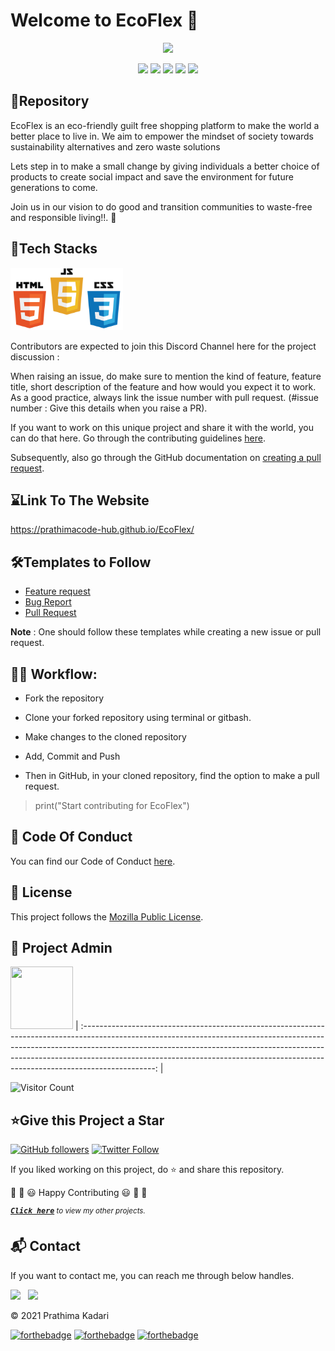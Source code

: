 # Welcome to EcoFlex 👋

<p align="center">
<img src="https://github.com/prathimacode-hub/prathimacode-hub/blob/main/CoverPhotos/EcoFlex.png"></a>
</p>

<p align="center">
<a href="https://github.com/prathimacode-hub"><img src="https://img.shields.io/badge/PRs-welcome-brightgreen.svg?style=flat&logo=github"></a> 
<a href="https://github.com/prathimacode-hub"><img src="https://img.shields.io/badge/Open%20Source-%F0%9F%A4%8D-Green"></a> 
<a href="https://github.com/prathimacode-hub"><img src="https://img.shields.io/static/v1.svg?label=Contributions&message=Welcome&color=0059b3&style=flat-square"></a>
<a href="https://github.com/prathimacode-hub/EcoFlex/graphs/contributors"><img src="https://img.shields.io/github/contributors-anon/prathimacode-hub/EcoFlex"></a>
<a href="https://github.com/prathimacode-hub"><img src="https://img.shields.io/maintenance/yes/2021"></a>
</p> 


<h2>📌Repository</h2>

EcoFlex is an eco-friendly guilt free shopping platform to make the world a better place to live in. We aim to empower the mindset of society towards sustainability alternatives and zero waste solutions 

Lets step in to make a small change by giving individuals a better choice of products to create social impact and save the environment for future generations to come.

Join us in our vision to do good and transition communities to waste-free and responsible living!!. 🚀 
 

<h2>🔑Tech Stacks</h2>


<p align="left">
<img src="https://github.com/prathimacode-hub/VoxUp/blob/main/Readme_Assets/HTML%20CSS%20JS.jpeg" width=180px height=100px>
</p>


Contributors are expected to join this Discord Channel here for the project discussion : 


When raising an issue, do make sure to mention the kind of feature, feature title, short description of the feature and how would you expect it to work. As a good practice, always link the issue number with pull request. (#issue number : Give this details when you raise a PR).

If you want to work on this unique project and share it with the world, you can do that here. 
Go through the contributing guidelines [here](https://github.com/prathimacode-hub/EcoFlex/blob/main/CONTRIBUTING.md).

Subsequently, also go through the GitHub documentation on [creating a pull request](https://help.github.com/en/github/collaborating-with-issues-and-pull-requests/creating-a-pull-request).


<h2>⌛Link To The Website</h2>

https://prathimacode-hub.github.io/EcoFlex/


<h2>🛠Templates to Follow</h2>

- [Feature request](https://github.com/prathimacode-hub/EcoFlex/blob/main/.github/issue_template/feature_request.md)
- [Bug Report](https://github.com/prathimacode-hub/EcoFlex/blob/main/.github/issue_template/bug_report.md)
- [Pull Request](https://github.com/prathimacode-hub/EcoFlex/blob/main/.github/pullrequest_template.md)

**Note** : One should follow these templates while creating a new issue or pull request.


<h2>👨‍💻 Workflow:</h2>

- Fork the repository

- Clone your forked repository using terminal or gitbash.

- Make changes to the cloned repository

- Add, Commit and Push

- Then in GitHub, in your cloned repository, find the option to make a pull request. 

> print("Start contributing for EcoFlex")


<h2>📜 Code Of Conduct</h2>

You can find our Code of Conduct [here](https://github.com/prathimacode-hub/EcoFlex/blob/main/CODE_OF_CONDUCT.md).


<h2>📝 License</h2>  

This project follows the [Mozilla Public License](https://github.com/prathimacode-hub/EcoFlex/blob/main/LICENSE).


<h2>🙂 Project Admin</h2>

<a href="https://github.com/prathimacode-hub"><img src="https://github.com/prathimacode-hub/prathimacode-hub/blob/main/Prathima%20updated%20profile%20pic.jpg" width=100px height=100px /></a>
| :------------------------------------------------------------------------------------------------------------------------------------------------------------------------------------------------------------------------------------------------------------------------------------------------------------------------------------------: |

![Visitor Count](https://profile-counter.glitch.me/{prathimacode-hub}/count.svg)


<h2>⭐Give this Project a Star</h2>

[![GitHub followers](https://img.shields.io/github/followers/prathimacode-hub.svg?label=Follow%20@prathimacode-hub&style=social)](https://github.com/prathimak88/)  [![Twitter Follow](https://img.shields.io/twitter/follow/prathimak88?style=social)](https://twitter.com/prathimak88)

If you liked working on this project, do ⭐ and share this repository.

🎉 🎊 😃 Happy Contributing 😃 🎊 🎉

<sup><kbd>***[Click here](https://github.com/prathimacode-hub/prathimacode-hub/blob/main/PROJECTS.md)***</kbd> *to view my other projects.</sup>* <br>
</td>


<h2>📬 Contact</h2>

If you want to contact me, you can reach me through below handles.

<a href="https://twitter.com/prathimak88"><img src="https://upload.wikimedia.org/wikipedia/fr/thumb/c/c8/Twitter_Bird.svg/1200px-Twitter_Bird.svg.png" width="25"></img></a>&nbsp;&nbsp; <a href="https://www.linkedin.com/in/prathima-kadari/"><img src="https://www.felberpr.com/wp-content/uploads/linkedin-logo.png" width="25"></img></a>

© 2021 Prathima Kadari


[![forthebadge](https://forthebadge.com/images/badges/built-with-love.svg)](https://forthebadge.com) [![forthebadge](https://forthebadge.com/images/badges/built-by-developers.svg)](https://forthebadge.com) [![forthebadge](https://forthebadge.com/images/badges/built-with-swag.svg)](https://forthebadge.com) 

